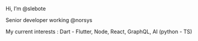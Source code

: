 Hi, I’m @slebote

Senior developer working @norsys

My current interests : Dart - Flutter, Node, React, GraphQL, AI (python - TS)
